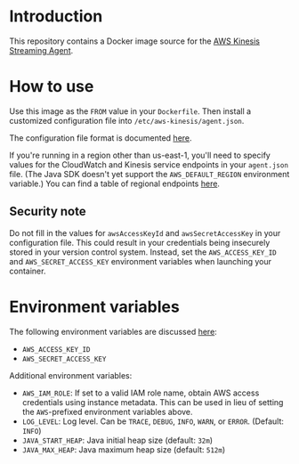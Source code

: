 Introduction
============
This repository contains a Docker image source for the [AWS Kinesis Streaming
Agent](http://docs.aws.amazon.com/kinesis/latest/dev/writing-with-agents.html).

How to use
==========
Use this image as the `FROM` value in your `Dockerfile`.  Then install a
customized configuration file into `/etc/aws-kinesis/agent.json`.

The configuration file format is documented
[here](http://docs.aws.amazon.com/kinesis/latest/dev/writing-with-agents.html#agent-config-list).

If you're running in a region other than us-east-1, you'll need to specify
values for the CloudWatch and Kinesis service endpoints in your `agent.json`
file.  (The Java SDK doesn't yet support the `AWS_DEFAULT_REGION` environment
variable.)  You can find a table of regional endpoints
[here](http://docs.aws.amazon.com/general/latest/gr/rande.html).

Security note
-------------
Do not fill in the values for `awsAccessKeyId` and
`awsSecretAccessKey` in your configuration file.  This could result in your
credentials being insecurely stored in your version control system.  Instead,
set the `AWS_ACCESS_KEY_ID` and `AWS_SECRET_ACCESS_KEY` environment variables
when launching your container.

Environment variables
=====================
The following environment variables are discussed
[here](http://docs.aws.amazon.com/cli/latest/userguide/cli-chap-getting-started.html#cli-environment):

* `AWS_ACCESS_KEY_ID`
* `AWS_SECRET_ACCESS_KEY`

Additional environment variables:

* `AWS_IAM_ROLE`: If set to a valid IAM role name, obtain AWS access
  credentials using instance metadata.  This can be used in lieu of setting the
  `AWS`-prefixed environment variables above.
* `LOG_LEVEL`: Log level. Can be `TRACE`, `DEBUG`, `INFO`, `WARN`, or `ERROR`.  (Default: `INFO`)
* `JAVA_START_HEAP`: Java initial heap size (default: `32m`)
* `JAVA_MAX_HEAP`: Java maximum heap size (default: `512m`)
